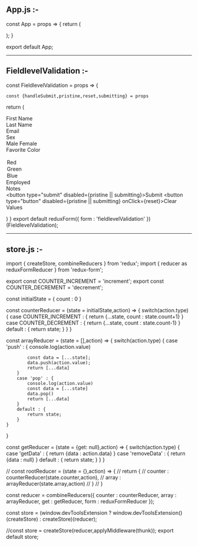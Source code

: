 App.js :-
----------

const App  = props => {
    return (
        <Provider store={store}>
            <div>
                <FieldlevelValidation onSubmit={ShowResults}></FieldlevelValidation>
            </div>
        </Provider>
    );
}

export default App;

-----------------------------------------------------------------------------------------------------------------

FieldlevelValidation :-
-------------------------

const FieldlevelValidation = props => {
    
    const {handleSubmit,pristine,reset,submitting} = props
  return (
    <form onSubmit={handleSubmit}>
      <div>
        <label>First Name</label>
        <div>
          <Field name="firstName" component="input" type="text" placeholder="First Name"/>
        </div>
      </div>
      <div>
        <label>Last Name</label>
        <div>
          <Field name="lastName" component="input" type="text" placeholder="Last Name"/>
        </div>
      </div>
      <div>
        <label>Email</label>
        <div>
          <Field name="email" component="input" type="email" placeholder="Email"/>
        </div>
      </div>
      <div>
        <label>Sex</label>
        <div>
          <label><Field name="sex" component="input" type="radio" value="male"/> Male</label>
          <label><Field name="sex" component="input" type="radio" value="female"/> Female</label>
        </div>
      </div>
      <div>
        <label>Favorite Color</label>
        <div>
          <Field name="favoriteColor" component="select">
            <option></option>
            <option value="ff0000">Red</option>
            <option value="00ff00">Green</option>
            <option value="0000ff">Blue</option>
          </Field>
        </div>
      </div>
      <div>
        <label htmlFor="employed">Employed</label>
        <div>
          <Field name="employed" id="employed" component="input" type="checkbox"/>
        </div>
      </div>
      <div>
        <label>Notes</label>
        <div>
          <Field name="notes" component="textarea"/>
        </div>
      </div>
      <div>
        <button type="submit" disabled={pristine || submitting}>Submit</button>
        <button type="button" disabled={pristine || submitting} onClick={reset}>Clear Values</button>
      </div>
    </form>
    )
}
export default reduxForm({
    form : 'fieldlevelValidation'
})(FieldlevelValidation);


-----------------------------------------------------------------------------------------------------------------

store.js :-
-------------

import { createStore, combineReducers } from 'redux';
import { reducer as reduxFormReducer } from 'redux-form';

export const COUNTER_INCREMENT = 'increment';
export const COUNTER_DECREMENT = 'decrement';

const initialState = {
    count : 0
}

const counterReducer = (state = initialState,action) => {
    switch(action.type) {
        case COUNTER_INCREMENT : {
            return {...state, count : state.count+1}
        }
        case COUNTER_DECREMENT : {
            return {...state, count : state.count-1}
        }
        default : {
            return state;
        }
    }
}

const arrayReducer = (state = [],action) => {
    switch(action.type) {
        case 'push' : {
            console.log(action.value)

            const data = [...state];
            data.push(action.value);
            return [...data]
        }
        case 'pop' : {
            console.log(action.value)
            const data = [...state]
            data.pop()
            return [...data]
        } 
        default : {
            return state;
        }
    }
}

const getReducer = (state = {get: null},action) => {
    switch(action.type) {
        case 'getData' : {
            return {data : action.data}
        }
        case 'removeData' : {
            return {data : null}
        }
        default : {
            return state;
        }
    }
}

// const rootReducer = (state = {},action) => {
//     return {
//         counter : counterReducer(state.counter,action),
//         array : arrayReducer(state.array,action)
//     }
// }

const reducer = combineReducers({
    counter : counterReducer,
    array : arrayReducer,
    get : getReducer,
    form : reduxFormReducer
});

const store = (window.devToolsExtension
    ? window.devToolsExtension()(createStore)
    : createStore)(reducer);

//const store = createStore(reducer,applyMiddleware(thunk));
export default store;